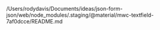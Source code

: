 /Users/rodydavis/Documents/ideas/json-form-json/web/node_modules/.staging/@material/mwc-textfield-7af0dcce/README.md